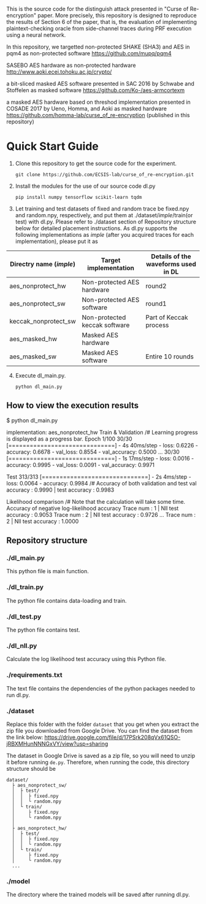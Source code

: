 This is the source code for the distinguish attack presented in "Curse of Re-encryption" paper.
More precisely, this repository is designed to reproduce the results of Section 6 of the paper, that is, the evaluation of implementing plaintext-checking oracle from side-channel traces during PRF execution using a neural network.

In this repository, we targetted
non-protected SHAKE (SHA3) and AES in pqm4 as non-protected software
https://github.com/mupq/pqm4

SASEBO AES hardware as non-protected hardware
http://www.aoki.ecei.tohoku.ac.jp/crypto/

a bit-sliced masked AES software presented in SAC 2016 by Schwabe and Stoffelen as masked software
https://github.com/Ko-/aes-armcortexm

a masked AES hardware based on threshod implementation presented in COSADE 2017 by Ueno, Homma, and Aoki as masked hardware
https://github.com/homma-lab/curse_of_re-encryption (published in this repository)

# Quick Start Guide

1. Clone this repository to get the source code for the experiment.

    ```git clone https://github.com/ECSIS-lab/curse_of_re-encryption.git```

2. Install the modules for the use of our source code dl.py

    ```pip install numpy tensorflow scikit-learn tqdm```

3. Let training and test datasets of fixed and random trace be fixed.npy and random.npy, respectively, and put them at ./dataset/_imple_/train(or test) with dl.py.
   Please refer to ./dataset section of Repository structure below for detailed placement instructions.
   As dl.py supports the following implementations as _imple_ (after you acquired traces for each implementation), please put it as
  
| Directry name (_imple_) | Target implementation | Details of the waveforms used in DL |
| -------------- | ---- | ----------- |
| aes_nonprotect_hw | Non-protected AES hardware | round2 |
| aes_nonprotect_sw | Non-protected AES software | round1 |
| keccak_nonprotect_sw | Non-protected keccak software | Part of Keccak process | 
| aes_masked_hw | Masked AES hardware |  | 
| aes_masked_sw | Masked AES software | Entire 10 rounds | 

4. Execute dl_main.py.

   ```python dl_main.py``` 
   
## How to view the execution results

$ python dl_main.py

implementation: aes_nonprotect_hw
Train & Validation
/# Learning progress is displayed as a progress bar.
Epoch 1/100
30/30 [==============================] - 4s 40ms/step - loss: 0.6226 - accuracy: 0.6678 - val_loss: 0.8554 - val_accuracy: 0.5000
...
30/30 [==============================] - 1s 17ms/step - loss: 0.0016 - accuracy: 0.9995 - val_loss: 0.0091 - val_accuracy: 0.9971

Test
313/313 [==============================] - 2s 4ms/step - loss: 0.0064 - accuracy: 0.9984
/# Accuracy of both validation and test 
val accuracy : 0.9990 | test accuracy : 0.9983

Likelihood comparison
/# Note that the calculation will take some time.
Accuracy of negative log-likelihood accuracy
Trace num : 1 | Nll test accuracy : 0.9053
Trace num : 2 | Nll test accuracy : 0.9726
...
Trace num : 2 | Nll test accuracy : 1.0000
   
## Repository structure 
### ./dl_main.py

This python file is main function.

### ./dl_train.py

The python file contains data-loading and train.

### ./dl_test.py

The python file contains test.

### ./dl_nll.py

Calculate the log likelihood test accuracy using this Python file.

### ./requirements.txt

The text file contains the dependencies of the python packages needed to run dl.py.

### ./dataset

Replace this folder with the folder ```dataset``` that you get when you extract the zip file you downloaded from Google Drive.
You can find the dataset from the link below:
https://drive.google.com/file/d/17PSrk208qVx61QSO-jRBXMHunNNNGxVY/view?usp=sharing

The dataset in Google Drive is saved as a zip file, so you will need to unzip it before running ```de.py```.
Therefore, when running the code, this directory structure should be

```
dataset/
  ├ aes_nonprotect_sw/
  │  ├ test/
  │  │  ├ fixed.npy
  │  │  └ random.npy
  │  └ train/
  │     ├ fixed.npy
  │     └ random.npy
  │
  ├ aes_nonprotect_hw/
  │  ├ test/
  │  │  ├ fixed.npy
  │  │  └ random.npy
  │  └ train/
  │     ├ fixed.npy
  │     └ random.npy
  ...
```
  
### ./model

The directory where the trained models will be saved after running dl.py.
